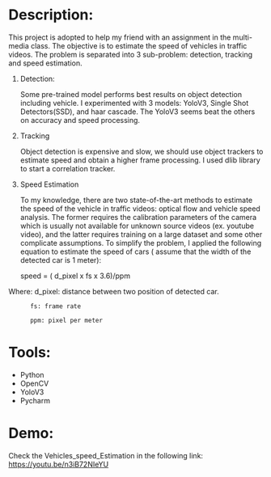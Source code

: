 

# Description:

   This project is adopted to help my friend with an assignment in the multi-media class. The objective is to estimate the speed of vehicles in traffic videos. The problem is separated into 3 sub-problem: detection, tracking and speed estimation.
   
   1. Detection:
   
      Some pre-trained model performs best results on object detection including vehicle. I experimented with 3 models: YoloV3, Single Shot Detectors(SSD), and haar cascade. The YoloV3 seems beat the others on accuracy and speed processing.
      
   2. Tracking
   
      Object detection is expensive and slow, we should use object trackers to estimate speed and obtain a higher frame processing. I used dlib library to start a correlation tracker. 
      
   3. Speed Estimation
   
      To my knowledge, there are two state-of-the-art methods to estimate the speed of the vehicle in traffic videos: optical flow and vehicle speed analysis. The former requires the calibration parameters of the camera which is usually not available for unknown source videos (ex. youtube video), and the latter requires training on a large dataset and some other complicate assumptions. To simplify the problem, I applied the following equation to estimate the speed of cars ( assume that the width of the detected car is 1 meter):
 
       speed = ( d_pixel x fs x 3.6)/ppm
              
   Where: 
          d_pixel: distance between two position of detected car.
   
          fs: frame rate
          
          ppm: pixel per meter
          
# Tools:

   - Python
   - OpenCV
   - YoloV3
   - Pycharm
   
# Demo:

  Check the Vehicles_speed_Estimation in the following link:
  https://youtu.be/n3iB72NIeYU
